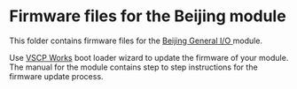<h1>Firmware files for the Beijing module</h1>

This folder contains firmware files for the 
<a href="http://www.grodansparadis.com/beijing/beijing.html">Beijing General I/O </a> module.

Use <a href="http://www.vscp.org/docs/vscpworks/doku.php?id=start">VSCP Works</a> boot loader wizard to update the firmware of 
your module. The manual for the module contains step to step instructions for the firmware
update process.